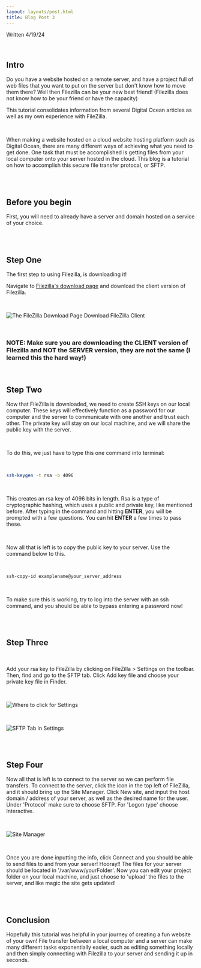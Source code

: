 ```yaml
---
layout: layouts/post.html
title: Blog Post 3
---
```

Written 4/19/24

<br>

## Intro

Do you have a website hosted on a remote server, and have a project full of web files that you want to put on the server
but don't know how to move them there? Well then Filezilla can be your new best friend! (Filezilla does not know how to
be your friend or have the capacity)

This tutorial consolidates information from several Digital Ocean articles as well as my own experience with FileZilla.

<br>

When making a website hosted on a cloud website hosting platform such as Digital Ocean, there are many different
ways of achieving what you need to get done. One task that must be accomplished is getting files from your local
computer onto your server hosted in the cloud. This blog is a tutorial on how to accomplish this secure file transfer protocal,
or SFTP.

<br><br>

## Before you begin

First, you will need to already have a server and domain hosted on a service of your choice.

<br><br>

## Step One

The first step to using Filezilla, is downloading it!

Navigate to <a href="https://filezilla-project.org/download.php?type=client" target="_blank">Filezilla's download page</a> and download the client version of Filezilla.

<br>

![The FileZilla Download Page](../imgBlog3/filezillaPage.png)
Download FileZilla Client

<br>

### NOTE: Make sure you are downloading the CLIENT version of Filezilla and NOT the SERVER version, they are not the same (I learned this the hard way!)

<br>

## Step Two

Now that FileZilla is downloaded, we need to create SSH keys on our local computer. These keys will effectively function as
a password for our computer and the server to communicate with one another and trust each other. The private key will stay on our local machine, and we will share the public key with the server.

<br>

To do this, we just have to type this one command into terminal:

<br>

```sh
ssh-keygen -t rsa -b 4096
```

<br>

This creates an rsa key of 4096 bits in length. Rsa is a type of cryptographic hashing, which uses a public and private key, like mentioned before. After typing in the command and hitting **ENTER**, you will be prompted with a few questions. You can hit **ENTER** a few times to pass these.

<br>

Now all that is left is to copy the public key to your server. Use the command below to this.

<br>

```sh
ssh-copy-id examplename@your_server_address
```

<br>

To make sure this is working, try to log into the server with an ssh command, and you should be able to bypass entering a password now!

<br><br>

## Step Three

<br>

Add your rsa key to FileZilla by clicking on FileZilla > Settings on the toolbar. Then, find and go to the SFTP tab. Click Add  key file and choose your private key file in Finder.

<br>

![Where to click for Settings](../imgBlog3/settings.png)

<br>

![SFTP Tab in Settings](../imgBlog3/sftpTab.png)

<br><br>

## Step Four

Now all that is left is to connect to the server so we can perform file transfers. To connect to the server, click the icon in the top left of FileZilla, and it should bring up the Site Manager. Click New site, and input the host domain / address of your server, as well as the desired name for the user. Under 'Protocol' make sure to choose SFTP. For 'Logon type' choose Interactive.

<br>

![Site Manager](../imgBlog3/siteManage.png)

<br>

Once you are done inputting the info, click Connect and you should be able to send files to and from your server! Hooray!! The files for your server should be located in '/var/www/yourFolder'. Now you can edit your project folder on your local machine, and just choose to 'upload' the files to the server, and like magic the site gets updated!

<br><br>

## Conclusion

Hopefully this tutorial was helpful in your journey of creating a fun website of your own! File transfer between a local computer
and a server can make many different tasks exponentially easier, such as editing something locally and then simply connecting
with Filezilla to your server and sending it up in seconds.


<br><br>